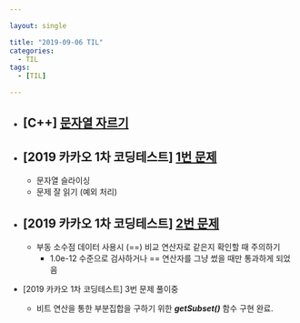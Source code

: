 ```yaml
---

layout: single

title: "2019-09-06 TIL"
categories:
  - TIL
tags:
  - [TIL]

---
```


- ##  [C++] [문자열 자르기](/language/string-stream/)
  
- ##  [2019 카카오 1차 코딩테스트] [1번 문제](https://github.com/JangHyeonJun/Algorithm/blob/master/Algorithms/kakao_2019_1.cpp)

  - 문자열 슬라이싱
  - 문제 잘 읽기 (예외 처리)

- ## [2019 카카오 1차 코딩테스트] [2번 문제](https://github.com/JangHyeonJun/Algorithm/blob/master/Algorithms/kakao_2019_2.cpp) 

  - 부동 소수점 데이터 사용시 (==) 비교 연산자로 같은지 확인할 때 주의하기
    - 1.0e-12 수준으로 검사하거나 == 연산자를 그냥 썼을 때만 통과하게 되었음
  
- [2019 카카오 1차 코딩테스트] 3번 문제 풀이중

  - 비트 연산을 통한 부분집합을 구하기 위한 ***getSubset()*** 함수 구현 완료.

